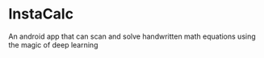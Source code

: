 # InstaCalc
An android app that can scan and solve handwritten math equations using the magic of deep learning
